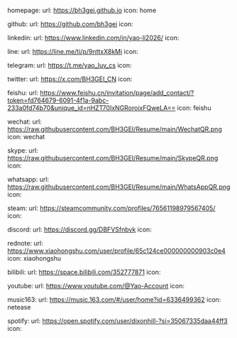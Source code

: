 homepage:
  url: https://bh3gei.github.io
  icon: home

github:
  url: https://github.com/bh3gei
  icon: 

linkedin:
  url: https://www.linkedin.com/in/yao-li2026/
  icon:

line:
  url: https://line.me/ti/p/9nttxX8kMi
  icon:

telegram:
  url: https://t.me/yao_luv_cs
  icon:

twitter:
  url: https://x.com/BH3GEI_CN
  icon:

feishu:
  url: https://www.feishu.cn/invitation/page/add_contact/?token=fd764679-6091-4f1a-9abc-233a0fd74b70&unique_id=nHZT70IxNGRoroixFQweLA==
  icon: feishu

wechat:
  url: https://raw.githubusercontent.com/BH3GEI/Resume/main/WechatQR.png
  icon: wechat

skype:
  url: https://raw.githubusercontent.com/BH3GEI/Resume/main/SkypeQR.png
  icon:

whatsapp:
  url: https://raw.githubusercontent.com/BH3GEI/Resume/main/WhatsAppQR.png
  icon:

steam:
  url: https://steamcommunity.com/profiles/76561198979567405/
  icon:

discord:
  url: https://discord.gg/DBFVSfnbvk
  icon:

rednote:
  url: https://www.xiaohongshu.com/user/profile/65c124ce000000000903c0e4
  icon: xiaohongshu

bilibili:
  url: https://space.bilibili.com/352777871
  icon:

youtube:
  url: https://www.youtube.com/@Yao-Account
  icon:

music163:
  url: https://music.163.com/#/user/home?id=6336499362
  icon: netease

spotify:
  url: https://open.spotify.com/user/dixonhill-?si=35067335daa44ff3
  icon: